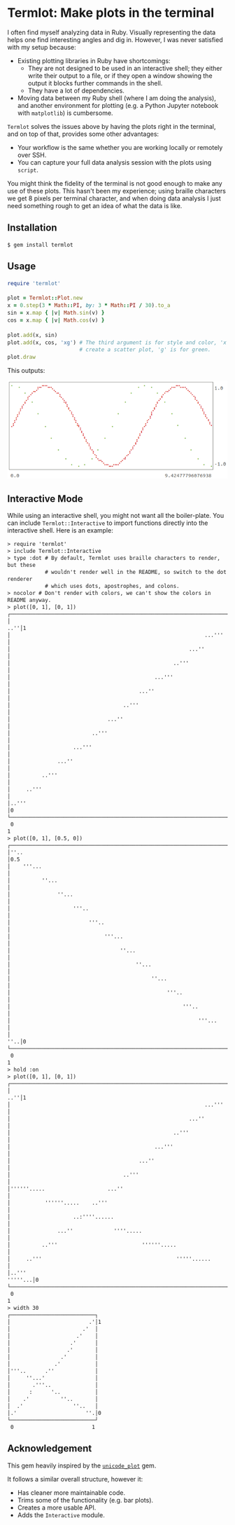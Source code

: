 # Termlot: Make plots in the terminal

I often find myself analyzing data in Ruby. Visually representing the data
helps one find interesting angles and dig in. However, I was never satisfied
with my setup because:

* Existing plotting libraries in Ruby have shortcomings:
  * They are not designed to be used in an interactive shell; they either
    write their output to a file, or if they open a window showing the output
    it blocks further commands in the shell.
  * They have a lot of dependencies.
* Moving data between my Ruby shell (where I am doing the analysis), and another
  environment for plotting (e.g. a Python Jupyter notebook with `matplotlib`) is
  cumbersome.

`Termlot` solves the issues above by having the plots right in the terminal,
and on top of that, provides some other advantages:

* Your workflow is the same whether you are working locally or remotely over
  SSH.
* You can capture your full data analysis session with the plots using `script`.

You might think the fidelity of the terminal is not good enough to make any
use of these plots. This hasn't been my experience; using braille characters
we get 8 pixels per terminal character, and when doing data analysis I just
need something rough to get an idea of what the data is like.

## Installation

```console
$ gem install termlot
```

## Usage

```ruby
require 'termlot'

plot = Termlot::Plot.new
x = 0.step(3 * Math::PI, by: 3 * Math::PI / 30).to_a
sin = x.map { |v| Math.sin(v) }
cos = x.map { |v| Math.cos(v) }

plot.add(x, sin)
plot.add(x, cos, 'xg') # The third argument is for style and color, 'x' is to
                       # create a scatter plot, 'g' is for green.
plot.draw
```

This outputs:

![Example](example.png)

## Interactive Mode

While using an interactive shell, you might not want all the boiler-plate. You
can include `Termlot::Interactive` to import functions directly into the
interactive shell. Here is an example:

```
> require 'termlot'
> include Termlot::Interactive
> type :dot # By default, Termlot uses braille characters to render, but these
            # wouldn't render well in the README, so switch to the dot renderer
            # which uses dots, apostrophes, and colons.
> nocolor # Don't render with colors, we can't show the colors in README anyway.
> plot([0, 1], [0, 1])
┌────────────────────────────────────────────────────────────────────────┐
│                                                                    ..''│1
│                                                              ...'''    │ 
│                                                         ...''          │ 
│                                                    ..'''               │ 
│                                              ...'''                    │ 
│                                         ...''                          │ 
│                                    ..'''                               │ 
│                               ...''                                    │ 
│                          ..'''                                         │ 
│                    ...'''                                              │ 
│               ...''                                                    │ 
│          ..'''                                                         │ 
│     ..'''                                                              │ 
│..'''                                                                   │0
└────────────────────────────────────────────────────────────────────────┘
 0                                                                      1
> plot([0, 1], [0.5, 0])
┌──────────────────────────────────────────────────────────────────────┐
│''..                                                                  │0.5
│    '''...                                                            │   
│          ''...                                                       │   
│               ''...                                                  │   
│                    '''..                                             │   
│                         '''..                                        │   
│                              '''...                                  │   
│                                   ''...                              │   
│                                        ''...                         │   
│                                             ''...                    │   
│                                                  '''..               │   
│                                                       '''..          │   
│                                                            '''...    │   
│                                                                  ''..│0  
└──────────────────────────────────────────────────────────────────────┘
 0                                                                    1
> hold :on
> plot([0, 1], [0, 1])
┌────────────────────────────────────────────────────────────────────────┐
│                                                                    ..''│1
│                                                              ...'''    │ 
│                                                         ...''          │ 
│                                                    ..'''               │ 
│                                              ...'''                    │ 
│                                         ...''                          │ 
│                                    ..'''                               │ 
│''''''.....                    ...''                                    │ 
│           ''''''.....    ..'''                                         │ 
│                    ..:''''......                                       │ 
│               ...''             ''''.....                              │ 
│          ..'''                           ''''''.....                   │ 
│     ..'''                                           '''''......        │ 
│..'''                                                           '''''...│0
└────────────────────────────────────────────────────────────────────────┘
 0                                                                      1
> width 30
┌───────────────────────────┐
│                         .'│1
│                       .'  │ 
│                     .'    │ 
│                   .'      │ 
│                  .'       │ 
│                .'         │ 
│              .'           │ 
│'''..      .''             │ 
│     ''...'                │ 
│       .'''..              │ 
│      :      '..           │ 
│    .'          ''..       │ 
│  .'                ''..   │ 
│.'                      ''.│0
└───────────────────────────┘
 0                         1
```

## Acknowledgement

This gem heavily inspired by the
[`unicode_plot`](https://github.com/red-data-tools/unicode_plot.rb) gem.

It follows a similar overall structure, however it:
* Has cleaner more maintainable code.
* Trims some of the functionality (e.g. bar plots).
* Creates a more usable API.
* Adds the `Interactive` module.
